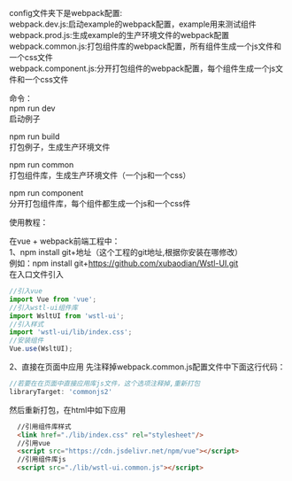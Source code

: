 config文件夹下是webpack配置:<br>
webpack.dev.js:启动example的webpack配置，example用来测试组件<br>
webpack.prod.js:生成example的生产环境文件的webpack配置<br>
webpack.common.js:打包组件库的webpack配置，所有组件生成一个js文件和一个css文件<br>
webpack.component.js:分开打包组件的webpack配置，每个组件生成一个js文件和一个css文件<br>

命令：<br>
npm run dev<br>
启动例子<br>

npm run build<br>
打包例子，生成生产环境文件<br>

npm run common<br>
打包组件库，生成生产环境文件（一个js和一个css）<br>

npm run component<br>
分开打包组件库，每个组件都生成一个js和一个css件<br>




使用教程：<br>

在vue + webpack前端工程中：<br>
1、npm install git+地址（这个工程的git地址,根据你安装在哪修改）<br>
例如：npm install git+https://github.com/xubaodian/Wstl-UI.git <br>
在入口文件引入
```javascript
//引入vue
import Vue from 'vue';
//引入wstl-ui组件库
import WsltUI from 'wstl-ui';
//引入样式
import 'wstl-ui/lib/index.css';
//安装组件
Vue.use(WsltUI);
```
2、直接在页面中应用
先注释掉webpack.common.js配置文件中下面这行代码：<br>
```javascript
//若要在在页面中直接应用库js文件，这个选项注释掉,重新打包
libraryTarget: 'commonjs2'
```
然后重新打包，在html中如下应用
```html
  //引用组件库样式
  <link href="./lib/index.css" rel="stylesheet"/>
  //引用vue
  <script src="https://cdn.jsdelivr.net/npm/vue"></script>
  //引用组件库js
  <script src="./lib/wstl-ui.common.js"></script>
```